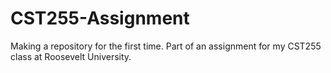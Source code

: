 # CST255-Assignment
Making a repository for the first time. Part of an assignment for my CST255 class at Roosevelt University. 
